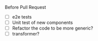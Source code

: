 
Before Pull Request
- [ ] e2e tests
- [ ] Unit test of new components
- [ ] Refactor the code to be more generic?
- [ ] transformer?